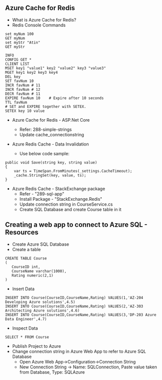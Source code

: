 ## Azure Cache for Redis

- What is Azure Cache for Redis?
- Redis Console Commands
```
set myNum 100
GET myNum
set myStr "Atin"
GET myStr
```

```
INFO
CONFIG GET *
CLIENT LIST
MSET key1 "value1" key2 "value2" key3 "value3"
MGET key1 key2 key3 key4
DEL key
SET favNum 10
INCR favNum # 11
INCR favNum # 12
DECR favNum # 11
EXPIRE favNum 10	# Expire after 10 seconds
TTL favNum
# SET and EXPIRE together with SETEX.
SETEX key 10 value
```

- Azure Cache for Redis - ASP.Net Core
  - Refer: 288-simple-strings
  - Update cache_connectionstring

- Azure Redis Cache - Data Invalidation
  - Use below code sample:
```
public void Save(string key, string value)
{
    var ts = TimeSpan.FromMinutes(_settings.CacheTimeout);
    _cache.StringSet(key, value, ts);
}
```

- Azure Redis Cache - StackExchange package
  - Refer - "289-sql-app"
  - Install Package - "StackExchange.Redis"
  - Update connection string in CourseService.cs
  - Create SQL Database and create Course table in it

## Creating a web app to connect to Azure SQL - Resources
- Create Azure SQL Database
- Create a table
```
CREATE TABLE Course
(
   CourseID int,
   CourseName varchar(1000),
   Rating numeric(2,1)
)
```

- Insert Data
```
INSERT INTO Course(CourseID,CourseName,Rating) VALUES(1,'AZ-204 Developing Azure solutions',4.5)
INSERT INTO Course(CourseID,CourseName,Rating) VALUES(2,'AZ-303 Architecting Azure solutions',4.6)
INSERT INTO Course(CourseID,CourseName,Rating) VALUES(3,'DP-203 Azure Data Engineer',4.7)
```

- Inspect Data
```
SELECT * FROM Course
```

- Publish Project to Azure
- Change connection string in Azure Web App to refer to Azure SQL Database
  - Open Azure Web App->Configuration->Connection String
  - New Connection String -> Name: SQLConnection, Paste value taken from Database, Type: SQLAzure
